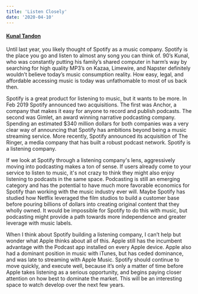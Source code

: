 ```yaml
---
title: 'Listen Closely'
date: '2020-04-10'
---
```

#### [Kunal Tandon](https://twitter.com/kunaltandon)

Until last year, you likely thought of Spotify as a music company. Spotify is the place you go and listen to almost any song you can think of. 90’s Kunal, who was constantly putting his family’s shared computer in harm’s way by searching for high quality MP3’s on Kazaa, Limewire, and Napster definitely wouldn’t believe today’s music consumption reality. How easy, legal, and affordable accessing music is today was unfathomable to most of us back then.

Spotify is a great product for listening to music, but it wants to be more. In Feb 2019 Spotify announced two acquisitions. The first was Anchor, a company that makes it easy for anyone to record and publish podcasts. The second was Gimlet, an award winning narrative podcasting company. Spending an estimated $340 million dollars for both companies was a very clear way of announcing that Spotify has ambitions beyond being a music streaming service. More recently, Spotify announced its acquisition of The Ringer, a media company that has built a robust podcast network. Spotify is a listening company.

If we look at Spotify through a listening company's lens, aggressively moving into podcasting makes a ton of sense. If users already come to your service to listen to music, it's not crazy to think they might also enjoy listening to podcasts in the same space. Podcasting is still an emerging category and has the potential to have much more favorable economics for Spotify than working with the music industry ever will. Maybe Spotify has studied how Netflix leveraged the film studios to build a customer base before pouring billions of dollars into creating original content that they wholly owned. It would be impossible for Spotify to do this with music, but podcasting might provide a path towards more independence and greater leverage with music labels.

When I think about Spotify building a listening company, I can’t help but wonder what Apple thinks about all of this. Apple still has the incumbent advantage with the Podcast app installed on every Apple device. Apple also had a dominant position in music with iTunes, but has ceded dominance, and was late to streaming with Apple Music. Spotify should continue to move quickly, and execute well, because it’s only a matter of time before Apple takes listening as a serious opportunity, and begins paying closer attention on how best to dominate the market. This will be an interesting space to watch develop over the next few years.
